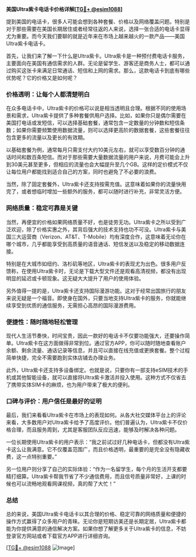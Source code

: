 **美国Ultra紫卡电话卡价格详解[[TG💪+ @esim1088](https://t.me/s/esim1088)]**

提到美国的电话卡，很多人可能会想到各种套餐、价格以及网络覆盖问题。特别是对于那些需要在美国长期居住或者经常往返的人来说，选择一张合适的电话卡显得尤为重要。而今天我们要聊的就是近年来在市场上越来越火的一款产品——美国Ultra紫卡电话卡。

首先，让我们来了解一下什么是Ultra紫卡。Ultra紫卡是一种预付费电话卡服务，主要面向在美国有通信需求的人群。无论是留学生、游客还是商务人士，都可以通过购买这张卡来满足日常通话、短信和上网的需求。那么，这款电话卡到底有哪些优势呢？它的价格又是如何呢？

### **价格透明：让每个人都清楚明白**

在众多电话卡中，Ultra紫卡的价格可以说是相当透明且合理。根据不同的使用场景和需求，Ultra紫卡提供了多种套餐供用户选择。比如，如果你只是偶尔需要在美国打电话或发短信，可以选择基础套餐，通常包含一定数量的分钟数和短信条数；如果你需要频繁使用数据流量，则可以选择更高阶的数据套餐，这些套餐往往包含更多的流量以及更长的有效期。

以基础套餐为例，通常每月只需支付大约10美元左右，就可以享受数百分钟的通话时间和数百条短信。而对于那些需要大量数据流量的用户来说，月费可能会上升到30美元甚至更多，但相应的流量也会大幅提升至几个GB。这样的定价模式不仅让每位用户都能找到适合自己的方案，同时也避免了不必要的浪费。

当然，除了固定套餐外，Ultra紫卡还支持按需充值。这意味着如果你的流量快用完了，或者想临时增加一些额外的服务，都可以随时进行补充，非常灵活方便。

### **网络质量：稳定可靠是关键**

当然，再便宜的价格如果网络质量不好，也是徒劳无功。Ultra紫卡之所以受到广泛欢迎，除了价格实惠之外，其背后强大的技术支持也功不可没。Ultra紫卡与美国三大运营商（Verizon、AT&T、T-Mobile）均有深度合作，这意味着无论你在哪个城市，几乎都能享受到高质量的语音通话、短信发送以及稳定的移动数据连接。

特别是在大城市如纽约、洛杉矶等地区，Ultra紫卡的表现尤为出色。很多用户反馈称，在使用Ultra紫卡时，无论是下载大型文件还是观看高清视频，都没有出现明显的延迟或卡顿现象。这无疑大大提升了用户的使用体验。

另外值得一提的是，Ultra紫卡还支持国际漫游功能。这对于经常出国旅行的朋友来说无疑是一个福音。即使身在国外，只要当地支持Ultra紫卡的服务，你就能继续享受到优质的通信服务，无需担心高昂的国际漫游费用。

### **便捷性：随时随地轻松管理**

现代人生活节奏快，时间宝贵，因此一款好的电话卡不仅要功能强大，还要操作简单。Ultra紫卡在这方面做得非常到位。通过官方APP，你可以随时随地查看账户余额、剩余流量、通话记录等信息，并且可以直接在线充值或更换套餐。整个过程简单快捷，完全不需要跑到实体店铺去办理业务。

此外，Ultra紫卡还支持多设备绑定。也就是说，只要你有一部支持eSIM技术的手机或其他智能设备，就可以直接将Ultra紫卡激活并投入使用。这种方式不仅省去了携带实体SIM卡的麻烦，也为用户带来了极大的便利。

### **口碑与评价：用户信任是最好的证明**

最后，我们来看看Ultra紫卡在市场上的表现如何。从各大社交媒体平台上的评论来看，大多数用户对Ultra紫卡给予了高度评价。他们普遍认为，Ultra紫卡不仅价格合理，而且服务周到，尤其是客服团队反应迅速，能够及时解决各种问题。

一位长期使用Ultra紫卡的用户表示：“我之前试过好几种电话卡，但都没有Ultra紫卡这么让我满意。它不仅覆盖范围广，而且价格透明，最重要的是完全没有隐藏收费，这一点特别重要。”

另一位用户则分享了自己的实际体验：“作为一名留学生，每个月的生活开支都要精打细算。Ultra紫卡帮我节省了不少通信费用，而且信号质量非常好，上课的时候也可以流畅地观看网课视频，真的帮了大忙！”

### **总结**

总的来说，美国Ultra紫卡电话卡以其合理的价格、稳定可靠的网络质量和便捷的操作方式赢得了众多用户的青睐。无论你是短期访美还是长期定居，Ultra紫卡都能为你提供满意的通信解决方案。如果你想了解更多关于Ultra紫卡的信息，不妨登录官方网站或者下载官方APP进行详细咨询。

[[TG💪+ @esim1088](https://t.me/s/esim1088) ![Image](https://i.postimg.cc/4NQfJmqS/Snipaste-2025-05-13-00-14-12.png)]